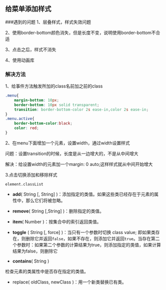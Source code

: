 ## 给菜单添加样式
###遇到的问题
1、层叠样式，样式失效问题

2、使用border-bottom颜色消失，但是长度不变，说明使用border-bottom不合适

3、点击之后，样式不消失

4、使用动画库



### 解决方法

1、给事件方法触发所加的class名前加之前的class

```css
.menu{
    margin-bottom: 10px;
    border-bottom: 10px solid transparent;
    transition: border-bottom-color 2s ease-in,color 2s ease-in;
}
.menu.active{
    border-bottom-color:black;
    color: red;
}
```

2、在menu下面增加一个元素，设置width，通过width设置样式

问题：设置transition的时候，长度是从一边增大的，不是从中间增大

解决：给设置width的元素加一个margin: 0 auto;这样样式就从中间开始增大

3.点击切换添加和移除样式

`element.classList`

+ **add**( String [, String] )：添加指定的类值。如果这些类已经存在于元素的属性中，那么它们将被忽略。

+ **remove**( String [,String] )：删除指定的类值。

+ **item**( Number )：按集合中的索引返回类值。

+ **toggle** ( String [, force] )：当只有一个参数时切换 class value; 即如果类存在，则删除它并返回`false`，如果不存在，则添加它并返回`true`。当存在第二个参数时：如果第二个参数的计算结果为true，则添加指定的类值，如果计算结果为false，则删除它

+ **contains**( String )

检查元素的类属性中是否存在指定的类值。

+ replace( oldClass, newClass )：用一个新类替换已有类。

